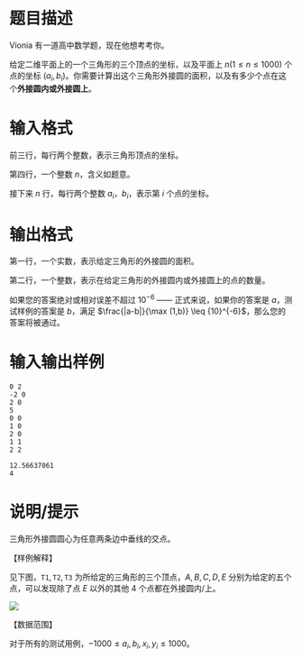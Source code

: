 # 题目描述

Vionia 有一道高中数学题，现在他想考考你。

给定二维平面上的一个三角形的三个顶点的坐标，以及平面上 $n(1 \leq n \leq 1000)$ 个点的坐标 $(a_i, b_i)$。你需要计算出这个三角形外接圆的面积，以及有多少个点在这个**外接圆内或外接圆上**。

# 输入格式

前三行，每行两个整数，表示三角形顶点的坐标。

第四行，一个整数 $n$，含义如题意。

接下来 $n$ 行，每行两个整数 $a_i$，$b_i$，表示第 $i$ 个点的坐标。

# 输出格式

第一行，一个实数，表示给定三角形的外接圆的面积。

第二行，一个整数，表示在给定三角形的外接圆内或外接圆上的点的数量。

如果您的答案绝对或相对误差不超过 ${10}^{-6}$ —— 正式来说，如果你的答案是 $a$，测试样例的答案是 $b$，满足 $\frac{|a-b|}{\max (1,b)} \leq {10}^{-6}$，那么您的答案将被通过。

# 输入输出样例

```input1
0 2
-2 0
2 0
5
0 0
1 0
2 0
1 1
2 2
```

```output1
12.56637061
4
```

# 说明/提示

三角形外接圆圆心为任意两条边中垂线的交点。

【样例解释】

见下图，$\mathtt{T1}, \mathtt{T2}, \mathtt{T3}$ 为所给定的三角形的三个顶点，$A,B,C,D,E$ 分别为给定的五个点，可以发现除了点 $E$ 以外的其他 $4$ 个点都在外接圆内/上。

![](file://figure.png)

【数据范围】

对于所有的测试用例，$-1000 \leq a_i,b_i,x_i,y_i \leq 1000$。
